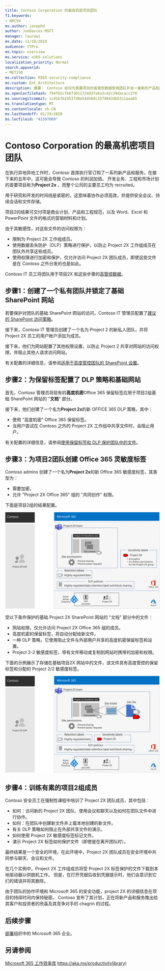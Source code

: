 ```yaml
---
title: Contoso Corporation 的最高机密项目团队
f1.keywords:
- NOCSH
ms.author: josephd
author: JoeDavies-MSFT
manager: laurawi
ms.date: 11/18/2019
audience: ITPro
ms.topic: overview
ms.service: o365-solutions
localization_priority: Normal
search.appverid:
- MET150
ms.collection: M365-security-compliance
ms.custom: Ent_Architecture
description: 摘要： Contoso 如何为首要项目的高管控数据使用团队开发一套新的产品和服务。
ms.openlocfilehash: 794fb5cfb6f3011724d37a6a3c42c39dacacc270
ms.sourcegitcommit: 1c91b7b24537d0e54d484c3379043db53c1aea65
ms.translationtype: MT
ms.contentlocale: zh-CN
ms.lasthandoff: 01/29/2020
ms.locfileid: "41597069"
---
```

# <a name="team-for-a-top-secret-project-of-the-contoso-corporation"></a>Contoso Corporation 的最高机密项目团队

在执行异地异地工作时，Contoso 首席执行官订购了一系列新产品和服务，在接下来的五年中，这可能会导致 Contoso 的利润加倍。 开发业务、工程和市场计划的首要项目称为**Project 2x** ，而整个公司的主要员工均为 recruited。 

用于研究和开发的时间线是紧密的，这意味着协作必须高效，并提供安全会议、持续会话和文件存储。

项目2的结果可交付项是商业计划、产品和工程规范，以及 Word、Excel 和 PowerPoint 文件的格式的营销材料和计划。 

由于其敏感性，对这些文件的访问权限为：

- 限制为 Project 2X 工作组成员。
- 使用数据丢失防护（DLP）策略进行保护，以防止 Project 2X 工作组成员在团队外共享这些成员。
- 使用权限进行加密和保护，仅允许访问 Project 2X 团队成员，即使这些文件是在 Contoso 之外分发的也是如此。

Contoso IT 员工将团队用于项目2X 和这些步骤的[高管控数据](secure-teams-highly-regulated-data-scenario.md)。

## <a name="step-1-created-a-private-team-and-locked-down-the-underlying-sharepoint-site"></a>步骤1：创建了一个私有团队并锁定了基础 SharePoint 网站

若要保护对团队的基础 SharePoint 网站的访问，Contoso IT 管理员配置了[建议的 SharePoint 访问策略](sharepoint-file-access-policies.md)。

接下来，Contoso IT 管理员创建了一个名为 Project 2 的新私人团队，并将 Project 2X 员工的用户帐户添加为成员。

接下来，他们为网站配置了其他权限设置，以防止 Project 2 共享对网站的访问权限，并阻止其他人请求访问网站。

有关配置的详细信息，请参阅[适用于高度管控团队的 SharePoint 设置](https://docs.microsoft.com/microsoft-365/security/office-365-security/deploy-teams-three-tiers#highly-confidential-teams)。

## <a name="step-2-configured-a-dlp-policy-and-the-underlying-site-for-a-retention-label"></a>步骤2：为保留标签配置了 DLP 策略和基础网站 

首先，Contoso 管理员将现有的**高度机密**Office 365 保留标签应用于项目2组基础 SharePoint 网站的 "**文档**" 部分。

接下来，他们创建了一个名为**Project 2x**的新 OFFICE 365 DLP 策略，其中：

- 使用 "高度机密" Office 365 保留标签。
- 当用户尝试在 Contoso 之外的 Project 2X 工作组中共享文件时，会阻止用户。

有关配置的详细信息，请参阅[使用保留标签和 DLP 保护团队中的文件](https://docs.microsoft.com/microsoft-365/security/office-365-security/deploy-teams-retention-dlp)。

## <a name="step-3-created-an-office-365-sensitivity-label-for-the-project-2x-team"></a>步骤3：为项目2团队创建 Office 365 灵敏度标签

Contoso admins 创建了一个名为**Project 2x**的新 Office 365 敏感度标签，其类型为：

- 需要加密。
- 允许 "Project 2X Office 365" 组的 "共同创作" 权限。

下面是项目2组的结果配置。

![项目2组的结果配置](./media/contoso-team-for-highly-confidential-assets/final-config.png)
 
受以下条件保护的基础 Project 2X SharePoint 网站的 "文档" 部分中的文件：

- 网站权限，仅允许访问 Project 2X Office 365 组的成员。
- 高度机密的保留标签，将自动分配给新文件。
- 一种 DLP 策略，它使用阻止文件与外部用户共享的高度机密保留标签和设置。
- Project 2-2 敏感度标签，带有文件移动或复制到网站时携带的加密和权限。

下面的示例展示了存储在基础项目2X 网站中的文件，该文件具有高度管控的保留标签和分配的 Project 2/2 敏感度标签。

![存储在基础项目2X 网站中的文件的示例](./media/contoso-team-for-highly-confidential-assets/final-config-example-file.png)
 
## <a name="step-4-trained-project-2x-team-members"></a>步骤4：训练有素的项目2组成员

Contoso 安全员工在强制性课程中培训了 Project 2X 团队成员，其中包括：

- 如何：访问新的 Project 2X 团队、使用会议和聊天以及如何在团队文件中进行协作。
- 如何：在团队中创建新文件并上载本地创建的新文件。
- 有关 DLP 策略如何阻止在外部共享文件的演示。
- 如何使用 Project 2X 敏感度标签标记文件。
- 演示 Project 2X 标签如何保护文件（即使是在离开团队时）。

最终结果是一个安全的环境，在此环境中，Project 2X 团队成员在安全环境中共同参与聊天、会议和文件。

在几个实例中，Project 2X 工作组成员将受 Project 2X 标签保护的文件下载到本地驱动器以供脱机工作。 但是，在打开凭据后收到凭据提示时，他们会意识到它们的错误并将其删除。

由于团队的协作环境和 Microsoft 365 的安全功能，project 2X 的详细信息在项目的持续时间内保持秘密。 Contoso 宣布了其计划，正在将新产品和服务推出给其客户和投资者的欣喜及其竞争对手的 chagrin 的过程。

## <a name="next-step"></a>后续步骤

[部署](deploy-microsoft-365-enterprise.md)组织中的 Microsoft 365 企业。

## <a name="see-also"></a>另请参阅

[Microsoft 365 工作效率库](https://aka.ms/productivitylibrary) https://aka.ms/productivitylibrary)
